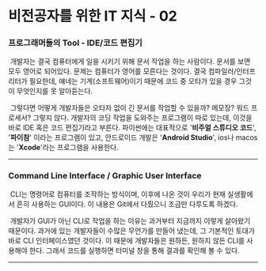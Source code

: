 # 비전공자를 위한 IT 지식 - 02



### 프로그래머들의 Tool - IDE/코드 편집기

​	개발자는 결국 컴퓨터에게 일을 시키기 위해 문서 작업을 하는 사람이다. 문서를 보면 모두 영어로 되어있다. 문제는 컴퓨터가 영어를 모른다는 것이다. 결국 컴파일러/인터프리터가 필요한데, 얘네는 기계(소프트웨어)이기 때문에 코드 중 오타가 있을 경우 그것이 무엇인지를 못 알아듣는다.

​	그렇다면 어떻게 개발자들은 오타자 없이 긴 문서를 작업할 수 있을까? 메모장? 워드 프로세서? 그렇지 않다. 개발자의 코딩 작업을 도와주는 프로그램이 따로 있는데, 이것을 바로 IDE 혹은 코드 편집기라고 부른다. 파이썬에는 대표적으로 '**비주얼 스튜디오 코드**', '**파이참**' 이라는 프로그램이 있고, 안드로이드 개발은 '**Android Studio**', ios나 macos는 '**Xcode**'라는 프로그램을 사용한다. 



---



### Command Line Interface / Graphic User Interface

​	CLI는 명령어로 컴퓨터를 조작하는 방식이며, 이후에 나온 것이 우리가 현재 실생활에서 흔히 사용하는 GUI이다. 이 내용은 Git에서 다뤘으니 조금만 다루도록 하겠다.

​	개발자가 GUI가 아닌 CLI로 작업을 하는 이유는 과거부터 지금까지 이렇게 살아왔기 때문이다. 과거에 있는 개발자들이 수많은 무언가를 만들어 냈는데, 그 기본적인 토대가 바로 CLI 인터페이스였던 것이다. 이 때문에 개발자들은 원하든, 원하지 않든 CLI를 사용해야 한다. 그래서 코드를 실행하면 터미널 창을 통해 결과를 확인해 볼 수 있다. 



---



